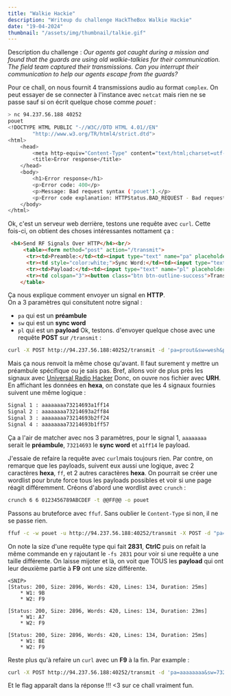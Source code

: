 ```yaml
---
title: "Walkie Hackie"
description: "Writeup du challenge HackTheBox Walkie Hackie"
date: "19-04-2024"
thumbnail: "/assets/img/thumbnail/talkie.gif"
---
```

Description du challenge : 
*Our agents got caught during a mission and found that the guards are using old walkie-talkies for their communication. The field team captured their transmissions. Can you interrupt their communication to help our agents escape from the guards?*

Pour ce chall, on nous fournit 4 transmissions audio au format `complex`. 
On peut essayer de se connecter à l'instance avec `netcat` mais rien ne se passe sauf si on écrit quelque chose comme *pouet* :
```bash
> nc 94.237.56.188 40252
pouet
<!DOCTYPE HTML PUBLIC "-//W3C//DTD HTML 4.01//EN"
        "http://www.w3.org/TR/html4/strict.dtd">
<html>
    <head>
        <meta http-equiv="Content-Type" content="text/html;charset=utf-8">
        <title>Error response</title>
    </head>
    <body>
        <h1>Error response</h1>
        <p>Error code: 400</p>
        <p>Message: Bad request syntax ('pouet').</p>
        <p>Error code explanation: HTTPStatus.BAD_REQUEST - Bad request syntax or unsupported method.</p>
    </body>
</html>

```
Ok, c'est un serveur web derrière, testons une requête avec `curl`. Cette fois-ci, on obtient des choses intéressantes nottament ça :
```html
 <h4>Send RF Signals Over HTTP</h4><br/>
     <table><form method="post" action="/transmit">
      <tr><td>Preamble:</td><td><input type="text" name="pa" placeholder="Ex: AABBCCDD" /></td></tr>
      <tr><td style="color:white;">Sync Word:</td><td><input type="text" name="sw" placeholder="Ex: AABBCCDD"/></td></tr>
      <tr><td>Payload:</td><td><input type="text" name="pl" placeholder="Ex: AABBCC"/></td></tr>
      <tr><td colspan="3"><button class="btn btn-outline-success">Transmit</button></td></tr></form>
    </table>
```
Ça nous explique comment envoyer un signal en **HTTP**.  
On a 3 paramètres qui consitutent notre signal : 
- `pa` qui est un **préambule**
- `sw` qui est un **sync word**
- `pl` qui est un **payload**
Ok, testons. d'envoyer quelque chose avec une requête **POST** sur `/transmit` : 
```bash
curl -X POST http://94.237.56.188:40252/transmit -d 'pa=prout&sw=wesh&pl=pouet'
```
Mais ça nous renvoit la même chose qu'avant. Il faut surement y mettre un préambule spécifique ou je sais pas. Bref, allons voir de plus près les signaux avec [Universal Radio Hacker](https://github.com/jopohl/urh) 
Donc, on ouvre nos fichier avec **URH**. En affichant les données en **hexa**, on constate que les 4 signaux fournies suivent une même logique : 
```bash
Signal 1 : aaaaaaaa73214693a1ff14
Signal 2 : aaaaaaaa73214693a2ff84
Signal 3 : aaaaaaaa73214693b2ff24
Signal 4 : aaaaaaaa73214693b1ff57
```
Ça a l'air de matcher avec nos 3 paramètres, pour le signal 1, `aaaaaaaa` serait le **préambule**, `73214693` le **sync word** et `a1ff14` le payload. 

J'essaie de refaire la requête avec `curl`mais toujours rien. 
Par contre, on remarque que les payloads, suivent eux aussi une logique, avec 2 caractères **hexa**, `ff`, et 2 autres caractères **hexa**. 
On pourrait se créer une wordlist pour brute force tous les payloads possibles et voir si une page réagit différemment.
Créons d'abord une wordlist avec `crunch` : 
```bash
crunch 6 6 0123456789ABCDEF -t @@FF@@ -o pouet
```
Passons au bruteforce avec `ffuf`. Sans oublier le `Content-Type` si non, il ne se passe rien.
```bash
ffuf -c -w pouet -u http://94.237.56.188:40252/transmit -X POST -d "pa=aaaaaaaa&sw=73214693&pl=FUZZ" -H "Content-Type: application/x-www-form-urlencoded"
```
On note la size d'une requête type qui fait **2831**, **CtrlC** puis on refait la même commande en y rajoutant le `-fs 2831` pour voir si une requête a une taille différente. 
On laisse mijoter et là, on voit que TOUS les **payload** qui ont leur deuxième partie à **F9** ont une size différente.
```
<SNIP>
[Status: 200, Size: 2896, Words: 420, Lines: 134, Duration: 25ms]
    * W1: 9B
    * W2: F9

[Status: 200, Size: 2896, Words: 420, Lines: 134, Duration: 23ms]
    * W1: A7
    * W2: F9

[Status: 200, Size: 2896, Words: 420, Lines: 134, Duration: 25ms]
    * W1: BE
    * W2: F9
```
Reste plus qu'à refaire un `curl` avec un **F9** à la fin. Par example : 
```bash
curl -X POST http://94.237.56.188:40252/transmit -d 'pa=aaaaaaaa&sw=73214693&pl=a2fff9'
```
Et le flag apparaît dans la réponse !!!
<3 sur ce chall vraiment fun. 